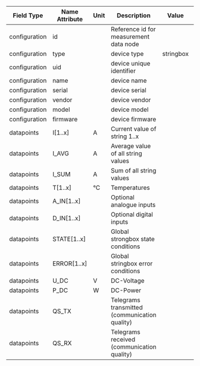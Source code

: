 | Field Type    | Name Attribute | Unit | Description                                              | Value | Type | Required | Example                          | Notes | Version |
|---------------|----------------|------|----------------------------------------------------------|-------|------|----------|----------------------------------|-------|---------|
| configuration | id             |      | Reference id for measurement data node                   |       |      | x        | <device id=“1“ type=“stringbox“> |       | 2.0.1   |
| configuration | type           |      | device type | stringbox |      | x        | <device id=“1“ type=“stringbox“> |       | 2.0.1   |
| configuration | uid            |      | device unique identifier                                 |       |      | x        | <uid>STR12345</uid>              |       | 2.0.1   |
| configuration | name           |      | device name                                              |       |      |          | <name>Stringbox A</name>         |       | 2.0.1   |
| configuration | serial         |      | device serial                                            |       |      |          | <serial>STR11.22.33</serial>     |       | 2.0.1   |
| configuration | vendor         |      | device vendor                                            |       |      |          | <vendor>vendor 123</vendor>      |       | 2.0.1   |
| configuration | model          |      | device model                                             |       |      |          | <model></model>                  |       | 2.0.1   |
| configuration | firmware       |      | device firmware                                          |       |      |          | <firmware>1.23.3</firmware>      |       | 2.0.1   |
| datapoints    | I[1..x]        | A    | Current value of string 1..x                             |       |      | x        |                                  |       | 2.0.1   |
| datapoints    | I_AVG          | A    | Average value of all string values                       |       |      |          |                                  |       | 2.0.1   |
| datapoints    | I_SUM          | A    | Sum of all string values                                 |       |      |          |                                  |       | 2.0.1   |
| datapoints    | T[1..x]        | °C   | Temperatures                                             |       |      |          |                                  |       | 2.0.1   |
| datapoints    | A_IN[1..x]     |      | Optional analogue inputs                                 |       |      |          |                                  |       | 2.0.1   |
| datapoints    | D_IN[1..x]     |      | Optional digital inputs                                  |       |      |          |                                  |       | 2.0.1   |
| datapoints    | STATE[1..x]    |      | Global strongbox state conditions                        |       |      |          |                                  |       | 2.0.1   |
| datapoints    | ERROR[1..x]    |      | Global stringbox error conditions                        |       |      |          |                                  |       | 2.0.1   |
| datapoints    | U_DC           | V    | DC-Voltage                                               |       |      |          |                                  |       | 2.0.1   |
| datapoints    | P_DC           | W    | DC-Power                                                 |       |      |          |                                  |       | 2.0.1   |
| datapoints    | QS_TX             |       | Telegrams transmitted (communication quality)         |       |       |          |                                |       | 2.0.9   |
| datapoints    | QS_RX             |       | Telegrams received    (communication quality)         |       |       |          |                                |       | 2.0.9   |

